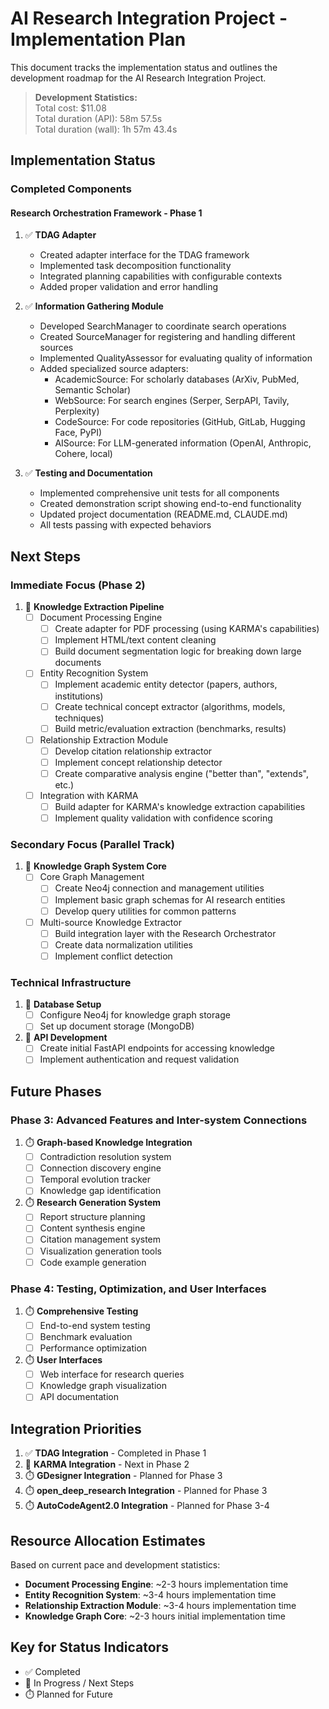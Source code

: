 # AI Research Integration Project - Implementation Plan

This document tracks the implementation status and outlines the development roadmap for the AI Research Integration Project.

> **Development Statistics:**  
> Total cost: $11.08  
> Total duration (API): 58m 57.5s  
> Total duration (wall): 1h 57m 43.4s  

## Implementation Status

### Completed Components

#### Research Orchestration Framework - Phase 1

1. ✅ **TDAG Adapter**
   - Created adapter interface for the TDAG framework
   - Implemented task decomposition functionality
   - Integrated planning capabilities with configurable contexts
   - Added proper validation and error handling

2. ✅ **Information Gathering Module**
   - Developed SearchManager to coordinate search operations
   - Created SourceManager for registering and handling different sources
   - Implemented QualityAssessor for evaluating quality of information
   - Added specialized source adapters:
     - AcademicSource: For scholarly databases (ArXiv, PubMed, Semantic Scholar)
     - WebSource: For search engines (Serper, SerpAPI, Tavily, Perplexity)
     - CodeSource: For code repositories (GitHub, GitLab, Hugging Face, PyPI)
     - AISource: For LLM-generated information (OpenAI, Anthropic, Cohere, local)

3. ✅ **Testing and Documentation**
   - Implemented comprehensive unit tests for all components
   - Created demonstration script showing end-to-end functionality
   - Updated project documentation (README.md, CLAUDE.md)
   - All tests passing with expected behaviors

## Next Steps

### Immediate Focus (Phase 2)

1. 🔄 **Knowledge Extraction Pipeline**
   - [ ] Document Processing Engine
     - [ ] Create adapter for PDF processing (using KARMA's capabilities)
     - [ ] Implement HTML/text content cleaning
     - [ ] Build document segmentation logic for breaking down large documents
   
   - [ ] Entity Recognition System
     - [ ] Implement academic entity detector (papers, authors, institutions)
     - [ ] Create technical concept extractor (algorithms, models, techniques)
     - [ ] Build metric/evaluation extraction (benchmarks, results)
   
   - [ ] Relationship Extraction Module
     - [ ] Develop citation relationship extractor
     - [ ] Implement concept relationship detector
     - [ ] Create comparative analysis engine ("better than", "extends", etc.)

   - [ ] Integration with KARMA
     - [ ] Build adapter for KARMA's knowledge extraction capabilities
     - [ ] Implement quality validation with confidence scoring

### Secondary Focus (Parallel Track)

1. 🔄 **Knowledge Graph System Core**
   - [ ] Core Graph Management
     - [ ] Create Neo4j connection and management utilities
     - [ ] Implement basic graph schemas for AI research entities
     - [ ] Develop query utilities for common patterns
   
   - [ ] Multi-source Knowledge Extractor
     - [ ] Build integration layer with the Research Orchestrator
     - [ ] Create data normalization utilities
     - [ ] Implement conflict detection

### Technical Infrastructure

1. 🔄 **Database Setup**
   - [ ] Configure Neo4j for knowledge graph storage
   - [ ] Set up document storage (MongoDB)

2. 🔄 **API Development**
   - [ ] Create initial FastAPI endpoints for accessing knowledge
   - [ ] Implement authentication and request validation

## Future Phases

### Phase 3: Advanced Features and Inter-system Connections

1. ⏱️ **Graph-based Knowledge Integration**
   - [ ] Contradiction resolution system
   - [ ] Connection discovery engine
   - [ ] Temporal evolution tracker
   - [ ] Knowledge gap identification

2. ⏱️ **Research Generation System**
   - [ ] Report structure planning
   - [ ] Content synthesis engine
   - [ ] Citation management system
   - [ ] Visualization generation tools
   - [ ] Code example generation

### Phase 4: Testing, Optimization, and User Interfaces

1. ⏱️ **Comprehensive Testing**
   - [ ] End-to-end system testing
   - [ ] Benchmark evaluation
   - [ ] Performance optimization

2. ⏱️ **User Interfaces**
   - [ ] Web interface for research queries
   - [ ] Knowledge graph visualization
   - [ ] API documentation

## Integration Priorities

1. ✅ **TDAG Integration** - Completed in Phase 1
2. 🔄 **KARMA Integration** - Next in Phase 2
3. ⏱️ **GDesigner Integration** - Planned for Phase 3
4. ⏱️ **open_deep_research Integration** - Planned for Phase 3
5. ⏱️ **AutoCodeAgent2.0 Integration** - Planned for Phase 3-4

## Resource Allocation Estimates

Based on current pace and development statistics:

- **Document Processing Engine**: ~2-3 hours implementation time
- **Entity Recognition System**: ~3-4 hours implementation time
- **Relationship Extraction Module**: ~3-4 hours implementation time
- **Knowledge Graph Core**: ~2-3 hours initial implementation time

## Key for Status Indicators

- ✅ Completed
- 🔄 In Progress / Next Steps
- ⏱️ Planned for Future